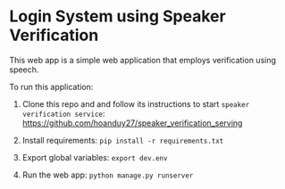 # Login System using Speaker Verification
This web app is a simple web application that employs verification using speech.

To run this application:

1. Clone this repo and and follow its instructions to start `speaker verification service`: https://github.com/hoanduy27/speaker_verification_serving

2. Install requirements: `pip install -r requirements.txt`

3. Export global variables: `export dev.env`

4. Run the web app: `python manage.py runserver`